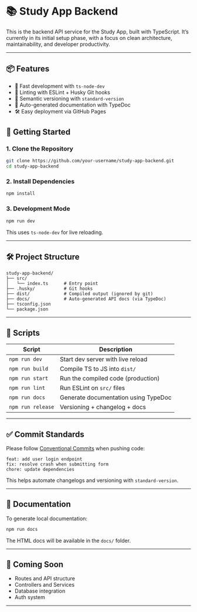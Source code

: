 # 📚 Study App Backend

This is the backend API service for the Study App, built with TypeScript. It’s currently in its initial setup phase, with a focus on clean architecture, maintainability, and developer productivity.

---

## 📦 Features

- 🚀 Fast development with `ts-node-dev`
- 🧼 Linting with ESLint + Husky Git hooks
- 🔐 Semantic versioning with `standard-version`
- 📘 Auto-generated documentation with TypeDoc
- 🛠 Easy deployment via GitHub Pages

## 🚀 Getting Started

### 1. Clone the Repository

```bash
git clone https://github.com/your-username/study-app-backend.git
cd study-app-backend
```

### 2. Install Dependencies

```bash
npm install
```

### 3. Development Mode

```bash
npm run dev
```

This uses `ts-node-dev` for live reloading.

---

## 🛠 Project Structure

```
study-app-backend/
├── src/
│   └── index.ts      # Entry point
├── .husky/           # Git hooks
├── dist/             # Compiled output (ignored by git)
├── docs/             # Auto-generated API docs (via TypeDoc)
├── tsconfig.json
└── package.json
```

---

## 📜 Scripts

| Script            | Description                          |
| ----------------- | ------------------------------------ |
| `npm run dev`     | Start dev server with live reload    |
| `npm run build`   | Compile TS to JS into `dist/`        |
| `npm run start`   | Run the compiled code (production)   |
| `npm run lint`    | Run ESLint on `src/` files           |
| `npm run docs`    | Generate documentation using TypeDoc |
| `npm run release` | Versioning + changelog + docs        |

---

## ✅ Commit Standards

Please follow [Conventional Commits](https://www.conventionalcommits.org/) when pushing code:

```
feat: add user login endpoint
fix: resolve crash when submitting form
chore: update dependencies
```

This helps automate changelogs and versioning with `standard-version`.

---

## 📘 Documentation

To generate local documentation:

```bash
npm run docs
```

The HTML docs will be available in the `docs/` folder.

---

## 🧪 Coming Soon

- Routes and API structure
- Controllers and Services
- Database integration
- Auth system

---
